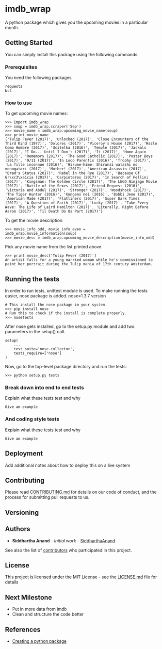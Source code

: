 # imdb_wrap

A python package which gives you the upcoming movies in a particular month.

## Getting Started

You can simply install this package using the following commands:

### Prerequisites

You need the following packages

```
requests
bs4
```
### How to use

To get upcoming movie names:
```
>>> import imdb_wrap
>>> soup = imdb_wrap.scraper('Sep')
>>> movie_name = imdb_wrap.upcoming_movie_name(soup)
>>> print movie_name
['Tulip Fever (2017)', 'Unlocked (2017)', 'Close Encounters of the Third Kind (1977)', 'Dolores (2017)', "Viceroy's House (2017)", 'Hazlo Como Hombre (2017)', 'Ucitelka (2016)', 'Temple (2017)', 'Jackals (2017)', "I Do... Until I Don't (2017)", 'It (2017)', 'Home Again (2017)', 'Rememory (2017)', 'The Good Catholic (2017)', 'Poster Boys (2017)', '9/11 (2017)', 'In Loco Parentis (2016)', 'Trophy (2017)', 'La fille inconnue (2016)', 'Hirune-hime: Shiranai watashi no monogatari (2017)', 'Mother! (2017)', 'American Assassin (2017)', "Brad's Status (2017)", 'Rebel in the Rye (2017)', 'Because Of Gr\xc3\xa1cia (2017)', 'Carpinteros (2017)', 'In Search of Fellini (2017)', 'Kingsman: The Golden Circle (2017)', 'The LEGO Ninjago Movie (2017)', 'Battle of the Sexes (2017)', 'Friend Request (2016)', 'Victoria and Abdul (2017)', 'Stronger (2017)', 'Woodshock (2017)', 'The Tiger Hunter (2016)', 'Kongens nei (2016)', 'Bobbi Jene (2017)', 'American Made (2017)', 'Flatliners (2017)', 'Super Dark Times (2017)', 'A Question of Faith (2017)', 'Lucky (2017)', 'Take Every Wave: The Life of Laird Hamilton (2017)', 'Literally, Right Before Aaron (2017)', 'Til Death Do Us Part (2017)']
```

To get the movie description:
```
>>> movie_info_odd, movie_info_even = imdb_wrap.movie_information(soup)
>>> movie_desc = imdb_wrap.upcoming_movie_description(movie_info_odd)
```

Pick any movie name from the list printed above
```
>>> print movie_desc['Tulip Fever (2017)']
An artist falls for a young married woman while he's commissioned to paint her portrait during the Tulip mania of 17th century Amsterdam.
```

## Running the tests

In order to run tests, unittest module is used. To make running the tests easier, nose package is added.
nose=1.3.7 version
```
# This install the nose package in your system.
>>> pip install nose
# Run this to check if the install is complete properly.
>>> nosetests
``` 
After nose gets installed, go to the setup.py module and add two parameters in the setup() call.
```
setup(
	...
	test_suite='nose.collector',
	tests_require=['nose']
)
```

Now, go to the top-level package directory and run the tests:
```
>>> python setup.py tests
```

### Break down into end to end tests

Explain what these tests test and why

```
Give an example
```

### And coding style tests

Explain what these tests test and why

```
Give an example
```

## Deployment

Add additional notes about how to deploy this on a live system

## Contributing

Please read [CONTRIBUTING.md](https://gist.github.com/PurpleBooth/b24679402957c63ec426) for details on our code of conduct, and the process for submitting pull requests to us.

## Versioning

## Authors

* **Siddhartha Anand** - *Initial work* - [SiddharthaAnand](https://github.com/SiddharthaAnand)

See also the list of [contributors](https://github.com/your/project/contributors) who participated in this project.

## License

This project is licensed under the MIT License - see the [LICENSE.md](LICENSE.md) file for details

## Next Milestone
* Put in more data from imdb
* Clean and structure the code better

## References

* [Creating a python package](https://python-packaging.readthedocs.io/en/latest/minimal.html)
